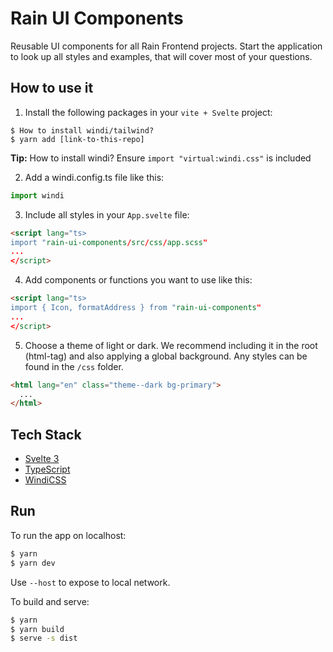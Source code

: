 # Rain UI Components

Reusable UI components for all Rain Frontend projects. Start the application to look up all styles and examples, that will cover most of your questions.

## How to use it

1. Install the following packages in your `vite + Svelte` project:

```shell
$ How to install windi/tailwind?
$ yarn add [link-to-this-repo]
```

**Tip:** How to install windi? Ensure `import "virtual:windi.css"` is included

2. Add a windi.config.ts file like this:

```javascript
import windi
```

3. Include all styles in your `App.svelte` file:

```html
<script lang="ts>
import "rain-ui-components/src/css/app.scss"
...
</script>
```

4. Add components or functions you want to use like this:

```html
<script lang="ts>
import { Icon, formatAddress } from "rain-ui-components"
...
</script>
```

5. Choose a theme of light or dark. We recommend including it in the root (html-tag) and also applying a global background. Any styles can be found in the `/css` folder.

```html
<html lang="en" class="theme--dark bg-primary">
  ...
</html>
```

## Tech Stack

- [Svelte 3](https://svelte.dev/)
- [TypeScript](https://www.typescriptlang.org/)
- [WindiCSS](https://windicss.org/)

## Run

To run the app on localhost:

```bash
$ yarn
$ yarn dev
```

Use `--host` to expose to local network.

To build and serve:

```bash
$ yarn
$ yarn build
$ serve -s dist
```
